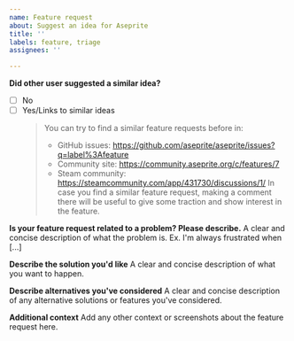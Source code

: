 ```yaml
---
name: Feature request
about: Suggest an idea for Aseprite
title: ''
labels: feature, triage
assignees: ''

---
```


**Did other user suggested a similar idea?**
- [ ] No
- [ ] Yes/Links to similar ideas
  > You can try to find a similar feature requests before in:
  > - GitHub issues: https://github.com/aseprite/aseprite/issues?q=label%3Afeature
  > - Community site: https://community.aseprite.org/c/features/7
  > - Steam community: https://steamcommunity.com/app/431730/discussions/1/
  > In case you find a similar feature request, making a comment there will be useful to give some traction and show interest in the feature.

**Is your feature request related to a problem? Please describe.**
A clear and concise description of what the problem is. Ex. I'm always frustrated when [...]

**Describe the solution you'd like**
A clear and concise description of what you want to happen.

**Describe alternatives you've considered**
A clear and concise description of any alternative solutions or features you've considered.

**Additional context**
Add any other context or screenshots about the feature request here.
